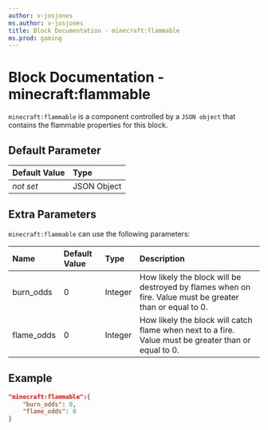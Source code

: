 ```yaml
---
author: v-josjones
ms.author: v-josjones
title: Block Documentation - minecraft:flammable
ms.prod: gaming
---
```


# Block Documentation - minecraft:flammable

`minecraft:flammable` is a component controlled by a `JSON object` that contains the flammable properties for this block.

## Default Parameter

|Default Value|Type |
|:----|:----|
|*not set*| JSON Object|

## Extra Parameters

`minecraft:flammable` can use the following parameters:

|Name |Default Value  |Type  |Description  |
|:----------|:----------|:----------|:----------|
|burn_odds| 0| Integer| How likely the block will be destroyed by flames when on fire. Value must be greater than or equal to 0.|
|flame_odds| 0| Integer| How likely the block will catch flame when next to a fire. Value must be greater than or equal to 0.|

## Example

```json
"minecraft:flammable":{
    "burn_odds": 0,
    "flame_odds": 0
}
```

